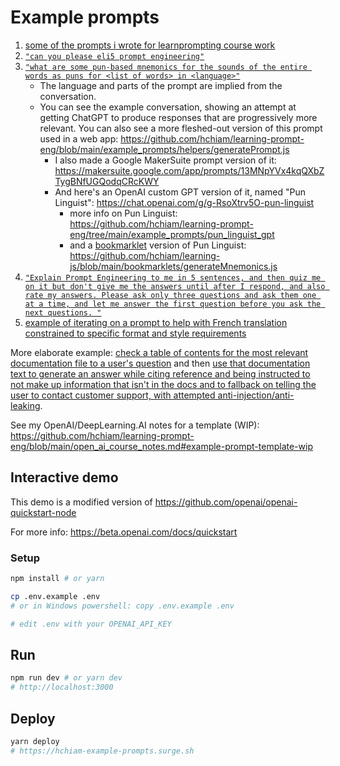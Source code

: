 # Example prompts

1. [some of the prompts i wrote for learnprompting course work](https://github.com/hchiam/learning-prompt-eng/tree/main/other-related-courses/learnprompting)
2. [`"can you please eli5 prompt engineering"`](https://github.com/hchiam/learning-prompt-eng/blob/main/example_prompts/1_Screenshot_20230223-215224.png)
3. [`"what are some pun-based mnemonics for the sounds of the entire words as puns for <list of words> in <language>"`](https://github.com/hchiam/learning-prompt-eng/blob/main/example_prompts/2_example-mnemonic-generator-conversation-refining-prompt.txt)
    - The language and parts of the prompt are implied from the conversation.
    - You can see the example conversation, showing an attempt at getting ChatGPT to produce responses that are progressively more relevant. You can also see a more fleshed-out version of this prompt used in a web app: https://github.com/hchiam/learning-prompt-eng/blob/main/example_prompts/helpers/generatePrompt.js
        - I also made a Google MakerSuite prompt version of it: https://makersuite.google.com/app/prompts/13MNpYVx4kqQXbZTygBNfUGQodqCRcKWY
        - And here's an OpenAI custom GPT version of it, named "Pun Linguist": https://chat.openai.com/g/g-RsoXtrv5O-pun-linguist
            - more info on Pun Linguist: https://github.com/hchiam/learning-prompt-eng/tree/main/example_prompts/pun_linguist_gpt
            - and a [bookmarklet](https://github.com/hchiam/learning-js/tree/main/bookmarklets#bookmarklets) version of Pun Linguist: https://github.com/hchiam/learning-js/blob/main/bookmarklets/generateMnemonics.js
4. [`"Explain Prompt Engineering to me in 5 sentences, and then quiz me on it but don't give me the answers until after I respond, and also rate my answers. Please ask only three questions and ask them one at a time, and let me answer the first question before you ask the next questions.
"`](https://github.com/hchiam/learning-prompt-eng/blob/main/example_prompts/3_example-pe-quiz-conversation-refining-prompt.txt)
5. [example of iterating on a prompt to help with French translation constrained to specific format and style requirements](https://github.com/trigaten/Learn_Prompting/pull/1119)

More elaborate example: [check a table of contents for the most relevant documentation file to a user's question](https://github.com/hchiam/learning-prompt-eng/blob/main/example_prompts/helpers/customer-support-demo/checkTableOfContents.js) and then [use that documentation text to generate an answer while citing reference and being instructed to not make up information that isn't in the docs and to fallback on telling the user to contact customer support, with attempted anti-injection/anti-leaking](https://github.com/hchiam/learning-prompt-eng/blob/main/example_prompts/helpers/customer-support-demo/referToDoc.js).

See my OpenAI/DeepLearning.AI notes for a template (WIP): https://github.com/hchiam/learning-prompt-eng/blob/main/open_ai_course_notes.md#example-prompt-template-wip

## Interactive demo

This demo is a modified version of https://github.com/openai/openai-quickstart-node

For more info: https://beta.openai.com/docs/quickstart

### Setup

```sh
npm install # or yarn

cp .env.example .env
# or in Windows powershell: copy .env.example .env

# edit .env with your OPENAI_API_KEY
```

## Run

```sh
npm run dev # or yarn dev
# http://localhost:3000
```

## Deploy

```sh
yarn deploy
# https://hchiam-example-prompts.surge.sh
```
